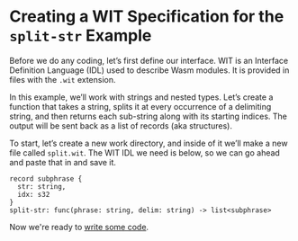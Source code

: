 <!-- GENERATED FILE; DO NOT CHANGE! -->
                                                          
# Creating a WIT Specification for the `split-str` Example
Before we do any coding, let’s first define our interface. WIT is an Interface Definition Language (IDL) used to describe Wasm modules.  It is provided in files with the `.wit` extension.
                                          

In this example, we’ll work with strings and nested types. Let’s create a function that takes a string, splits it at every occurrence of a delimiting string, and then returns each sub-string along with its starting indices. The output will be sent back as a list of records (aka structures).

To start, let’s create a new work directory, and inside of it we’ll make a new file called `split.wit`. The WIT IDL we need is below, so we can go ahead and paste that in and save it.

```wit
record subphrase {
  str: string,
  idx: s32
}
split-str: func(phrase: string, delim: string) -> list<subphrase>
```

Now we're ready to [write some code](Tutorial-Impl-CPP-Split.md).

